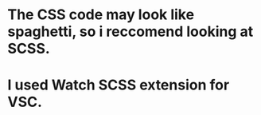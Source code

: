 # The CSS code may look like spaghetti, so i reccomend looking at SCSS.
# I used Watch SCSS extension for VSC.
